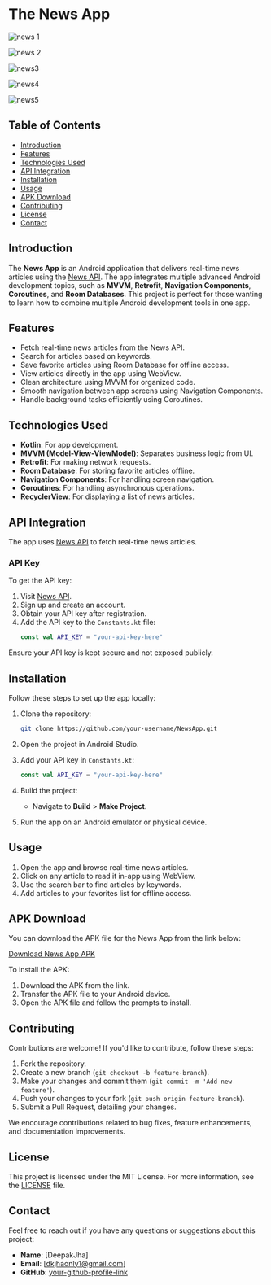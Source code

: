 # The News App


![news 1](https://github.com/user-attachments/assets/3d9ec30c-450f-4968-ae08-8faab81c7328)

![news 2](https://github.com/user-attachments/assets/09446a55-7dcd-4b6b-918c-a2d27f9eef96)

![news3](https://github.com/user-attachments/assets/aeebada0-39bc-4b85-8ec6-a4a8b1389d11)

![news4](https://github.com/user-attachments/assets/70015932-5d47-41df-bc61-142625492812)

![news5](https://github.com/user-attachments/assets/ff41a320-d1a0-435d-afaa-d780f6d29ae2)


## Table of Contents
- [Introduction](#introduction)
- [Features](#features)
- [Technologies Used](#technologies-used)
- [API Integration](#api-integration)
- [Installation](#installation)
- [Usage](#usage)
- [APK Download](#apk-download)
- [Contributing](#contributing)
- [License](#license)
- [Contact](#contact)

## Introduction
The **News App** is an Android application that delivers real-time news articles using the [News API](https://newsapi.org/). The app integrates multiple advanced Android development topics, such as **MVVM**, **Retrofit**, **Navigation Components**, **Coroutines**, and **Room Databases**. This project is perfect for those wanting to learn how to combine multiple Android development tools in one app.

## Features
- Fetch real-time news articles from the News API.
- Search for articles based on keywords.
- Save favorite articles using Room Database for offline access.
- View articles directly in the app using WebView.
- Clean architecture using MVVM for organized code.
- Smooth navigation between app screens using Navigation Components.
- Handle background tasks efficiently using Coroutines.

## Technologies Used
- **Kotlin**: For app development.
- **MVVM (Model-View-ViewModel)**: Separates business logic from UI.
- **Retrofit**: For making network requests.
- **Room Database**: For storing favorite articles offline.
- **Navigation Components**: For handling screen navigation.
- **Coroutines**: For handling asynchronous operations.
- **RecyclerView**: For displaying a list of news articles.

## API Integration
The app uses [News API](https://newsapi.org/) to fetch real-time news articles.

### API Key
To get the API key:
1. Visit [News API](https://newsapi.org/).
2. Sign up and create an account.
3. Obtain your API key after registration.
4. Add the API key to the `Constants.kt` file:
    ```kotlin
    const val API_KEY = "your-api-key-here"
    ```

Ensure your API key is kept secure and not exposed publicly.

## Installation
Follow these steps to set up the app locally:

1. Clone the repository:
    ```bash
    git clone https://github.com/your-username/NewsApp.git
    ```

2. Open the project in Android Studio.

3. Add your API key in `Constants.kt`:
    ```kotlin
    const val API_KEY = "your-api-key-here"
    ```

4. Build the project:
    - Navigate to **Build** > **Make Project**.

5. Run the app on an Android emulator or physical device.

## Usage
1. Open the app and browse real-time news articles.
2. Click on any article to read it in-app using WebView.
3. Use the search bar to find articles by keywords.
4. Add articles to your favorites list for offline access.

## APK Download
You can download the APK file for the News App from the link below:

[Download News App APK](https://drive.google.com/file/d/15B7DaWqHk9wm38pOGSftB3AUCYgHAyaq/view?usp=sharing)

To install the APK:
1. Download the APK from the link.
2. Transfer the APK file to your Android device.
3. Open the APK file and follow the prompts to install.

## Contributing
Contributions are welcome! If you'd like to contribute, follow these steps:

1. Fork the repository.
2. Create a new branch (`git checkout -b feature-branch`).
3. Make your changes and commit them (`git commit -m 'Add new feature'`).
4. Push your changes to your fork (`git push origin feature-branch`).
5. Submit a Pull Request, detailing your changes.

We encourage contributions related to bug fixes, feature enhancements, and documentation improvements.

## License
This project is licensed under the MIT License. For more information, see the [LICENSE](LICENSE) file.

## Contact
Feel free to reach out if you have any questions or suggestions about this project:

- **Name**: [DeepakJha]
- **Email**: [dkjhaonly1@gmail.com]
- **GitHub**: [your-github-profile-link](https://github.com/dkjhaonly1)

